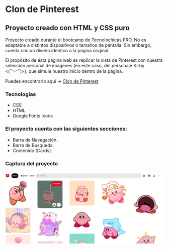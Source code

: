 # Clon de Pinterest
## Proyecto creado con HTML y CSS puro

Proyecto creado durante el bootcamp de Tecnolochicas PRO. No es adaptable a distintos dispositivos o tamaños de pantalla. Sin embargo, cuenta con un diseño identico a la página original.

El propósito de ésta página web es replicar la vista de Pinterest con nuestra selección personal de imagenes (en este caso, del personaje Kirby <(˶ᵔᵕᵔ˶)>), que simule nuestro inicio dentro de la página. 

Puedes encontrarlo aquí &rarr; [Clon de Pinterest](https://pinterest-clone-psi-nine.vercel.app)

### Tecnologías

* CSS
* HTML
* Google Fonts Icons

### El proyecto cuenta con las siguientes secciones:

* Barra de Navegación.
* Barra de Busqueda.
* Contenido (Cards).

### Captura del proyecto
![Captura del Proyecto](/img/Clon-Pinterest.png)